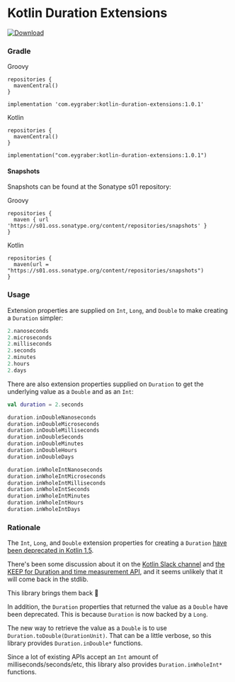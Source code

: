 # Kotlin Duration Extensions

[![Download](https://img.shields.io/maven-central/v/com.eygraber/kotlin-duration-extensions/1.0.0)](https://search.maven.org/artifact/com.eygraber/kotlin-duration-extensions)

### Gradle

Groovy
```
repositories {
  mavenCentral()
}

implementation 'com.eygraber:kotlin-duration-extensions:1.0.1'
```

Kotlin
```
repositories {
  mavenCentral()
}

implementation("com.eygraber:kotlin-duration-extensions:1.0.1")
```

#### Snapshots

Snapshots can be found at the Sonatype s01 repository:

Groovy
```
repositories {
  maven { url 'https://s01.oss.sonatype.org/content/repositories/snapshots' }
}
```

Kotlin
```
repositories {
  maven(url = "https://s01.oss.sonatype.org/content/repositories/snapshots")
}
```

### Usage

Extension properties are supplied on `Int`, `Long`, and `Double` to make creating a `Duration` simpler:

```kotlin
2.nanoseconds
2.microseconds
2.milliseconds
2.seconds
2.minutes
2.hours
2.days
```

There are also extension properties supplied on `Duration` to get the underlying value as a `Double` and as an `Int`:

```kotlin
val duration = 2.seconds

duration.inDoubleNanoseconds
duration.inDoubleMicroseconds
duration.inDoubleMilliseconds
duration.inDoubleSeconds
duration.inDoubleMinutes
duration.inDoubleHours
duration.inDoubleDays

duration.inWholeIntNanoseconds
duration.inWholeIntMicroseconds
duration.inWholeIntMilliseconds
duration.inWholeIntSeconds
duration.inWholeIntMinutes
duration.inWholeIntHours
duration.inWholeIntDays
```

### Rationale

The `Int`, `Long`, and `Double` extension properties for creating a `Duration` [have been deprecated in Kotlin 1.5](https://blog.jetbrains.com/kotlin/2021/04/kotlin-1-5-0-rc-released/#duration-api-changes).

There's been some discussion about it on the [Kotlin Slack channel](https://kotlinlang.slack.com/archives/C0922A726/p1618965104032100) and [the KEEP for Duration and time measurement API](https://github.com/Kotlin/KEEP/issues/190#issuecomment-778821179), and it seems unlikely that it will come back in the stdlib.

This library brings them back 🎉

In addition, the `Duration` properties that returned the value as a `Double` have been deprecated.  This is because `Duration` is now backed by a `Long`.

The new way to retrieve the value as a `Double` is to use `Duration.toDouble(DurationUnit)`. That can be a little verbose, so this library provides `Duration.inDouble*` functions.

Since a lot of existing APIs accept an `Int` amount of milliseconds/seconds/etc, this library also provides `Duration.inWholeInt*` functions.
